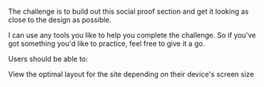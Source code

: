The challenge is to build out this social proof section and get it looking as close to the design as possible.

I can use any tools you like to help you complete the challenge. So if you've got something you'd like to practice, feel free to give it a go.

Users should be able to:

View the optimal layout for the site depending on their device's screen size
